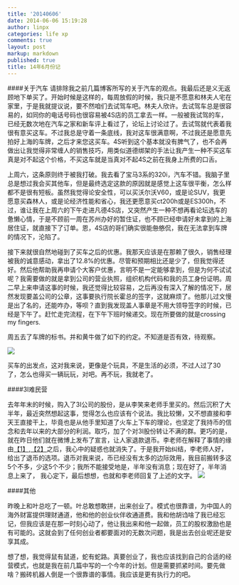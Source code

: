 ```yaml
---
title: '20140606'
date: 2014-06-06 15:19:28
author: linpx
categories: life xp
comments: true
layout: post
markup: markdown
published: true
title: 14年6月份记
---
```

####关于汽车
请排除我之前几篇博客所写的关于汽车的观点。我最后还是义无返顾地下单买了。开始时候是这样的，每周放假的时候，我只是不愿意和林夫人宅在家里，于是我就提议说，要不然咱们去试驾车吧。林夫人欣许。去试驾车总是很容易的，如同你的电话号码也很容易被4S店的员工拿去一样。一般被我试驾的车，已经无数次地在汽车之家和新车评上看过了，论坛上讨论过了。去试驾就代表着我很有意买这车。不过我总是守着一条底线，我对这车很满意啊，不过我还是愿意先拍好上海的车牌，之后才来您这买车。4S听到这个基本就没有脾气了，也不会再做出让我觉得非常缠人的销售技巧，用类似道德绑架的手法让我产生一种不买这车真是对不起这个价格，不买这车就是当真对不起4S之前在我身上所费的口舌。

上周六，这条原则终于被我打破。我去看了宝马3系的320i，汽车不错。我脑子里总是想过我会买其他车，但是最终选定这款的原因就是感觉上这车很平衡，怎么样都不是很有短板。虽然我觉得论安全性，可以买沃尔沃V60，或是论SUV，我更愿意买森林人，或是论经济性能和省心，我还更愿意买ct200h或是ES300h，不过，谁让我在上周六的下午走进凡德4S店，又突然产生一种不想再看论坛选车的惫懒心情，于是不顾前一周在苏州办好的暂住证，也不顾已经申请好未拿到的上海居住证，就直接下了订单。恩，4S店的哥们确实很能<s>忽悠</s>侃，我在无法拿到车牌的情况下，沦陷了。

接下来就很自然地碰到了买车之后的优惠。我那天应该是在那赖了很久，销售经理被我的诚意感动，拿出了12.8%的优惠。尽管和预期相比还是少了，但我觉得还好。然后他帮助我再申请个大客户优惠，言明不是一定能够拿到，但是为何不试试呢？我需要做的就是拿到公司的营业执照，组织机构代码和我的员工身份证明。周二早上来申请这事的时候，我还觉得比较容易，之后再没有深入了解的情况下，居然发现要盖公司的公章，这事要执行院长霍总的签字，这就麻烦了。他那儿过文慢是出了名的，还能咋办，等呗？直到我发现盖人事章是不用大领导签字的时候，已经是下午了。赶忙走完流程，在下午下班时候递交。现在所要做的就是crossing my fingers.

周五去了车牌的标书。并和黄牛做了如下的约定。不知道是否有效，待观察。

![](https://farm6.staticflickr.com/5033/14170596819_bd298b3f87_b.jpg)

买车的出发点，这对我来说，更像是个玩具，不是生活的必须，不过人过了30了，怎么也得买一辆玩玩，对吧。再不玩，我就老了。

####3I难民营<!--more-->

去年年末的时候，购入了3I公司的股份，是从李笑来老师手里买的。然后沉积了大半年，最近突然想起这事，觉得怎么也应该有个说法。我比较懒，又不想直接和李天王直接干上，毕竟也是从他手里知道了火车上下车的理论，也坚定了我持币的信念和去年以来的大部分的利润。取巧，加了个对3I股份转让不满的群。更巧的是，就在昨日他们就在微博上发布了宣言，让人家退款退币。李老师在解释了事情的缘由[【1】](https://bitsharestalk.org/index.php?topic=4872.0),[【2】](http://weibo.com/p/1001603718107196730065)之后，我心中的疑惑也就消失了。于是我开始纠结，李老师人好，给出了退币的选项。退币对我来说，币已经没有太多的边际效用，我目前搬转多这5个不多，少这5个不少；我所不能接受地是，半年没有消息；现在好了，半年消息上来了，
我心定下，最后想想，也就和李老师回复了上述的文字。
![](https://farm4.staticflickr.com/3909/14355727132_529444734c_o.png)

####其他

昨晚上和叶总吃了一顿。叶总敢想敢拼，出来创业了。模式也很靠谱，为中国人的海外财富提供理财通道，他和他的创业伙伴收通道费。我和他胡诌啥了我已经忘记，但我应该是在那一时刻心动了，他让我出来和他一起做，员工的股权激励也是有可能的。这就会到了任何创业者都要面对的无数次问题，我是出去创业呢还是安享其成。

想了想，我觉得鼠有鼠道，蛇有蛇路。真要创业了，我也应该找到自己的合适的经营模式，也就是我在前几篇中写的一个今年的计划。但是需要抓紧时间。要先做啥？搬砖机器人倒是一个很靠谱的事情。我应该是更有执行力的吧。
